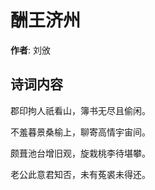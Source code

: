 # 酬王济州

**作者**: 刘攽

## 诗词内容

郡印拘人祇看山，簿书无尽且偷闲。

不羞暮景桑榆上，聊寄高情宇宙间。

颇葺池台增旧观，旋栽桃李待堪攀。

老公此意君知否，未有菟裘未得还。

